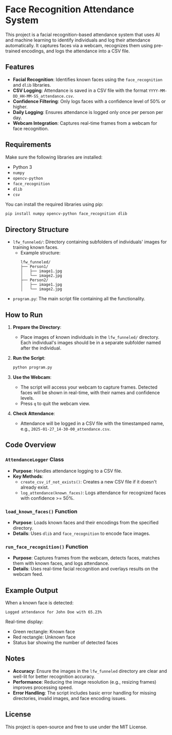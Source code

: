 # Face Recognition Attendance System

This project is a facial recognition-based attendance system that uses AI and machine learning to identify individuals and log their attendance automatically. It captures faces via a webcam, recognizes them using pre-trained encodings, and logs the attendance into a CSV file.

## Features

- **Facial Recognition**: Identifies known faces using the `face_recognition` and `dlib` libraries.
- **CSV Logging**: Attendance is saved in a CSV file with the format `YYYY-MM-DD_HH-MM-SS_attendance.csv`.
- **Confidence Filtering**: Only logs faces with a confidence level of 50% or higher.
- **Daily Logging**: Ensures attendance is logged only once per person per day.
- **Webcam Integration**: Captures real-time frames from a webcam for face recognition.

## Requirements

Make sure the following libraries are installed:

- Python 3
- `numpy`
- `opencv-python`
- `face_recognition`
- `dlib`
- `csv`

You can install the required libraries using pip:
```bash
pip install numpy opencv-python face_recognition dlib
```

## Directory Structure

- `lfw_funneled/`: Directory containing subfolders of individuals' images for training known faces.
  - Example structure:
    ```
    lfw_funneled/
    ├── Person1/
    │   ├── image1.jpg
    │   └── image2.jpg
    ├── Person2/
    │   ├── image1.jpg
    │   └── image2.jpg
    ```
- `program.py`: The main script file containing all the functionality.

## How to Run

1. **Prepare the Directory**:
   - Place images of known individuals in the `lfw_funneled/` directory. Each individual's images should be in a separate subfolder named after the individual.

2. **Run the Script**:
   ```bash
   python program.py
   ```

3. **Use the Webcam**:
   - The script will access your webcam to capture frames. Detected faces will be shown in real-time, with their names and confidence levels.
   - Press `q` to quit the webcam view.

4. **Check Attendance**:
   - Attendance will be logged in a CSV file with the timestamped name, e.g., `2025-01-27_14-30-00_attendance.csv`.

## Code Overview

### `AttendanceLogger` Class
- **Purpose**: Handles attendance logging to a CSV file.
- **Key Methods**:
  - `create_csv_if_not_exists()`: Creates a new CSV file if it doesn't already exist.
  - `log_attendance(known_faces)`: Logs attendance for recognized faces with confidence >= 50%.

### `load_known_faces()` Function
- **Purpose**: Loads known faces and their encodings from the specified directory.
- **Details**: Uses `dlib` and `face_recognition` to encode face images.

### `run_face_recognition()` Function
- **Purpose**: Captures frames from the webcam, detects faces, matches them with known faces, and logs attendance.
- **Details**: Uses real-time facial recognition and overlays results on the webcam feed.

## Example Output

When a known face is detected:
```plaintext
Logged attendance for John Doe with 65.23%
```

Real-time display:
- Green rectangle: Known face
- Red rectangle: Unknown face
- Status bar showing the number of detected faces

## Notes

- **Accuracy**: Ensure the images in the `lfw_funneled` directory are clear and well-lit for better recognition accuracy.
- **Performance**: Reducing the image resolution (e.g., resizing frames) improves processing speed.
- **Error Handling**: The script includes basic error handling for missing directories, invalid images, and face encoding issues.

## License

This project is open-source and free to use under the MIT License.
